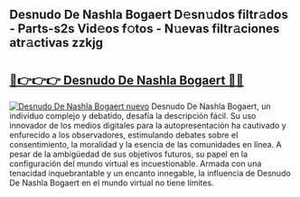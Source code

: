 ## Desnudo De Nashla Bogaert D𝚎sn𝚞dos filtr𝚊dos - Parts-s2s Vid𝚎os f𝚘tos - N𝚞evas filtr𝚊ciones atr𝚊ctivas zzkjg

# <h2><a href="http://mb0x8yy.tromn.icu/?c=Desnudo+De+Nashla+Bogaert">🔗👉👉👉 Desnudo De Nashla Bogaert 🔗🔗</a></h2>

[![Desnudo De Nashla Bogaert nuevo](https://i.imgur.com/pEAQMta.gif)](http://mb0x8yy.tromn.icu/?c=Desnudo+De+Nashla+Bogaert)
Desnudo De Nashla Bogaert, un individuo complejo y debatido, desafía la descripción fácil. Su uso innovador de los medios digitales para la autopresentación ha cautivado y enfurecido a los observadores, estimulando debates sobre el consentimiento, la moralidad y la esencia de las comunidades en línea. A pesar de la ambigüedad de sus objetivos futuros, su papel en la configuración del mundo virtual es incuestionable. Armada con una tenacidad inquebrantable y un encanto innegable, la influencia de Desnudo De Nashla Bogaert en el mundo virtual no tiene límites.
